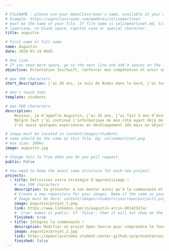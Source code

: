 ```yaml
---

# FILENAME : please use your OpenClassrooms's name, available in your url.
# Example: https://openclassrooms.com/membres/celinemartinet
# must be the name of your file. If file name is celinemartinet.md, title is celinemartinet.
# lowercase, no blank space, Capital case or special character.
title: augustin

# First name or full name
name: Augustin
date: 2020-01-19 9h45

# One line.
# If you need more space, go to the next line and add 4 spaces on the left, as in 'description'.
objective: Orientation Ios/Swift, renforcer mes compétences et avoir un diplome de certification

# max 100 characters
short_description: j’ai 26 ans, je suis de Nimes dans le Gard, j'ai toujours été attiré par l'informatique et plus précisement les applications pour smartphone et l'univers Apple.

# don't touch that
template: students

# max 500 characters
description:
    Bonjour, je m’appelle Augustin, j’ai 26 ans, j’ai fait 3 ans d’école d’informatique puis j’ai du arrêter pour travailler dans l’entreprise familiale qui est totalement hors domaine !
    Malgré tout j’ai continué l’informatique de mon côté ayant déjà de très bonnes bases, j’ai travaillé sur quelques projets Web, plus ou moins conséquent sans avoir trop d’attrait pour ce milieu la.
    J’ai aussi quelques expériences en développement iOS mais en objective-C.

# image must be located in content/images/students
# name should be the same as this file. Eg: celinemartinet.png
# max size: 200ko
image: augustin.jpg

# Change this to True when you do you pull request.
public: False

# You need to keep the exact same structure for each new project.
projects:
  - title: Définissez votre stratégie d'apprentissage !
    # max 100 characters
    description: Se présenter à son mentor ainsi qu'à la communauté et prévoir son planning hebdomadaire pour avoir une idée de la date de chaque soutenance, ainsi qu'apprendre à travailler correctement.
    # Create a new repository for your images. Name it the same as your nickname and profile picture.
    # Image must be here: content/images/students/yourrepo/project1.png
    image: augustin/projet_1.png
    link: https://www.linkedin.com/in/augustin-arcin-88142517a/
    # 'true' makes it public. If 'false', then it will not show on the website.
    finished: true
  - title: Intégrez la communauté !
    description: Modifier un projet Open Source pour comprendre le fonctionnement de Git, de Github et des pull requests.
    image: augustin/projet_2.jpg
    link: https://openclassrooms-student-center.github.io/presentation/students/augustin.html
    finished: false
---
```

